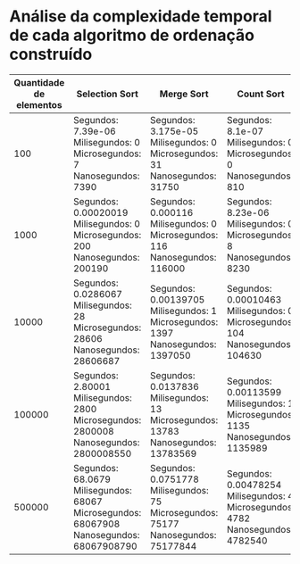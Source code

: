 # Análise da complexidade temporal de cada algoritmo de ordenação construído

| Quantidade de elementos | Selection Sort | Merge Sort | Count Sort |
|-------------------------|----------------|------------|------------|
|100| Segundos: 7.39e-06 <br>Milisegundos: 0 Microsegundos: 7 Nanosegundos: 7390 | Segundos: 3.175e-05 Milisegundos: 0 Microsegundos: 31 Nanosegundos: 31750 | Segundos: 8.1e-07 Milisegundos: 0 Microsegundos: 0 Nanosegundos: 810|
|1000| Segundos: 0.00020019 Milisegundos: 0 Microsegundos: 200 Nanosegundos: 200190 | Segundos: 0.000116 Milisegundos: 0 Microsegundos: 116 Nanosegundos: 116000 | Segundos: 8.23e-06 Milisegundos: 0 Microsegundos: 8 Nanosegundos: 8230|
|10000| Segundos: 0.0286067 Milisegundos: 28 Microsegundos: 28606 Nanosegundos: 28606687 | Segundos: 0.00139705 Milisegundos: 1 Microsegundos: 1397 Nanosegundos: 1397050 | Segundos: 0.00010463 Milisegundos: 0 Microsegundos: 104 Nanosegundos: 104630|
|100000| Segundos: 2.80001 Milisegundos: 2800 Microsegundos: 2800008 Nanosegundos: 2800008550 | Segundos: 0.0137836 Milisegundos: 13 Microsegundos: 13783 Nanosegundos: 13783569 | Segundos: 0.00113599 Milisegundos: 1 Microsegundos: 1135 Nanosegundos: 1135989|
|500000| Segundos: 68.0679 Milisegundos: 68067 Microsegundos: 68067908 Nanosegundos: 68067908790 | Segundos: 0.0751778 Milisegundos: 75 Microsegundos: 75177 Nanosegundos: 75177844 | Segundos: 0.00478254 Milisegundos: 4 Microsegundos: 4782 Nanosegundos: 4782540|
